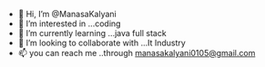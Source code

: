- 👋 Hi, I’m @ManasaKalyani
- 👀 I’m interested in ...coding
- 🌱 I’m currently learning ...java full stack 
- 💞️ I’m looking to collaborate with ...It Industry
- 📫 you can reach  me ..through  manasakalyani0105@gmail.com

<!---
ManasaKalyani/ManasaKalyani is a ✨ special ✨ repository because its `README.md` (this file) appears on your GitHub profile.
You can click the Preview link to take a look at your changes.
--->
